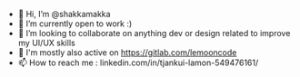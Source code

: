- 👋 Hi, I’m @shakkamakka
- 🌱 I’m currently open to work :)
- 💞️ I’m looking to collaborate on anything dev or design related to improve my UI/UX skills
- 👀 I'm mostly also active on https://gitlab.com/lemooncode
- 📫 How to reach me : linkedin.com/in/tjankui-lamon-549476161/

<!---
shakkamakka/shakkamakka is a ✨ special ✨ repository because its `README.md` (this file) appears on your GitHub profile.
You can click the Preview link to take a look at your changes.
--->
